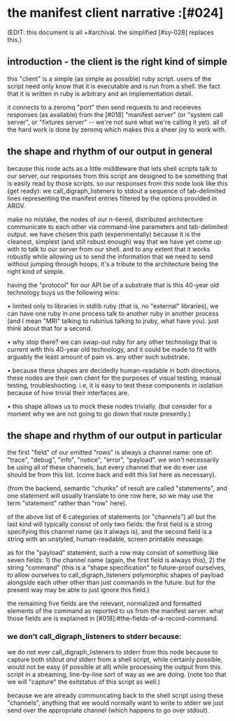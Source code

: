 # the manifest client narrative :[#024]

(EDIT: this document is all +#archival. the simplified [#sy-028] replaces this.)

## introduction - the client is the right kind of simple

this "client" is a simple (as simple as possible) ruby script. users of the
script need only know that it is executable and is run from a shell. the fact
that it is written in ruby is arbitrary and an implementation detail.

it connects to a zeromq "port" then send requests to and receieves responses
(as available) from the [#018] "manifest server" (or "system call server",
or "fixtures server" -- we're not sure what we're calling it yet). all of the
hard work is done by zeromq which makes this a sheer joy to work with.



## the shape and rhythm of our output in general

because this node acts as a little middleware that lets shell scripts talk
to our server, our responses from this script are designed to be something
that is easily read by those scripts. so our responses from this node look
like this (get ready): we call_digraph_listeners to stdout a sequence of tab-delimited lines
representing the manifest entries filtered by the options provided in ARGV.

make no mistake, the nodes of our n-tiered, distributed architecture
communicate to each other via command-line parameters and tab-delimited
output. we have chosen this path (experimentally) because it is the cleanest,
simplest (and still robust enough) way that we have yet come up with to talk
to our server from our shell. and to any extent that it works robustly while
allowing us to send the information that we need to send without jumping
through hoops, it's a tribute to the architecture being the right kind
of simple.

having the "protocol" for our API be of a substrate that is this 40-year
old technology buys us the following wins:

  • limited only to libraries in stdlib ruby (that is, no "external"
    libraries), we can have one ruby in one process talk to another
    ruby in another process (and I mean "MRI" talking to rubinius talking
    to jruby, what have you). just think about that for a second.

  • why stop there? we can swap-out ruby for any other technology that
    is current with this 40-year old technology, and it could be made to
    fit with arguably the least amount of pain vs. any other such substrate.

  • because these shapes are decidedly human-readable in both directions,
    these nodes are their own client for the purposes of visual testing,
    manual testing, troubleshooting. i.e, it is easy to test these components
    in isolation because of how trivial their interfaces are.

  • this shape allows us to mock these nodes trivially. (but consider for a
    moment why we are not going to go down that route presently.)


## the shape and rhythm of our output in particular

the first "field" of our emitted "rows" is always a channel name: one of:
"trace", "debug", "info", "notice", "error", "payload". we won't necessarily
be using all of these channels, but every channel that we do ever use should
be from this list. (come back and edit this list here as necessary).

(from the backend, semantic "chunks" of result are called "statements",
and one statement will usually translate to one row here, so we may use
the term "statement" rather than "row" here).

of the above list of 6 categories of statements (or "channels") all but the
last kind will typically consist of only two fields: the first field is a
string specifying this channel name (as it always is), and the second field
is a string with an unstyled, human-readable, screen printable message.

as for the "payload" statement, such a row may consist of something like
seven fields: 1) the channel name (again, the first field is always this),
2) the string "command" (this is a "shape specification" to future-proof
ourselves, to allow ourselves to call_digraph_listeners polymorphic shapes of payload alongside
each other other than just commands in the future. but for the present
way may be able to just ignore this field.)

the remaining five fields are the relevant, normalized and formatted
elements of the command as reported to us from the manifest server.
what those fields are is explained in [#018]:#the-fields-of-a-record-command.


### we don't call_digraph_listeners to stderr because:

we do not ever call_digraph_listeners to stderr from this node because to capture both stdout
*and* stderr from a shell script, while certainly possible, would not be easy
(if possible at all) while processing the output from this script in a
streaming, line-by-line sort of way as we are doing. (note too that we will
"capture" the exitstatus of this script as well.)

because we are already communcating back to the shell script using these
"channels", anything that we would normally want to write to stderr we just
send over the appropriate channel (which happens to go over stdout).
